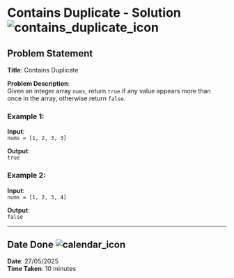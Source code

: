 # Contains Duplicate - Solution ![contains_duplicate_icon](https://img.icons8.com/ios/50/000000/double-click.png)

## Problem Statement

**Title**: Contains Duplicate

**Problem Description**:  
Given an integer array `nums`, return `true` if any value appears more than once in the array, otherwise return `false`.

### Example 1:
**Input**:  
`nums = [1, 2, 3, 3]`

**Output**:  
`true`

### Example 2:
**Input**:  
`nums = [1, 2, 3, 4]`

**Output**:  
`false`

---

## Date Done ![calendar_icon](https://img.icons8.com/ios/50/000000/calendar.png)

**Date**: 27/05/2025  
**Time Taken**: 10 minutes
